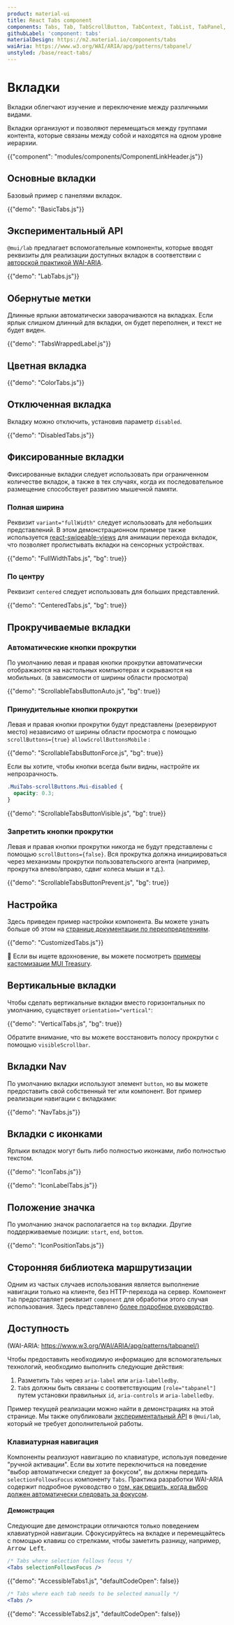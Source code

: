 ```yaml
---
product: material-ui
title: React Tabs component
components: Tabs, Tab, TabScrollButton, TabContext, TabList, TabPanel, TabsUnstyled, TabUnstyled, TabPanelUnstyled, TabsListUnstyled
githubLabel: 'component: tabs'
materialDesign: https://m2.material.io/components/tabs
waiAria: https://www.w3.org/WAI/ARIA/apg/patterns/tabpanel/
unstyled: /base/react-tabs/
---
```


# Вкладки <meta data-oversett="" data-original-text="Tabs">

<p class="description">Вкладки облегчают изучение и переключение между различными видами.</p>

Вкладки организуют и позволяют перемещаться между группами контента, которые связаны между собой и находятся на одном уровне иерархии.

{{"component": "modules/components/ComponentLinkHeader.js"}}

## Основные вкладки <meta data-oversett="" data-original-text="Basic tabs">

Базовый пример с панелями вкладок.

{{"demo": "BasicTabs.js"}}

## Экспериментальный API <meta data-oversett="" data-original-text="Experimental API">

`@mui/lab` предлагает вспомогательные компоненты, которые вводят реквизиты для реализации доступных вкладок в соответствии с [авторской практикой WAI-ARIA](https://www.w3.org/WAI/ARIA/apg/patterns/tabpanel/).

{{"demo": "LabTabs.js"}}

## Обернутые метки <meta data-oversett="" data-original-text="Wrapped labels">

Длинные ярлыки автоматически заворачиваются на вкладках. Если ярлык слишком длинный для вкладки, он будет переполнен, и текст не будет виден.

{{"demo": "TabsWrappedLabel.js"}}

## Цветная вкладка <meta data-oversett="" data-original-text="Colored tab">

{{"demo": "ColorTabs.js"}}

## Отключенная вкладка <meta data-oversett="" data-original-text="Disabled tab">

Вкладку можно отключить, установив параметр `disabled`.

{{"demo": "DisabledTabs.js"}}

## Фиксированные вкладки <meta data-oversett="" data-original-text="Fixed tabs">

Фиксированные вкладки следует использовать при ограниченном количестве вкладок, а также в тех случаях, когда их последовательное размещение способствует развитию мышечной памяти.

### Полная ширина <meta data-oversett="" data-original-text="Full width">

Реквизит `variant="fullWidth"` следует использовать для небольших представлений. В этом демонстрационном примере также используется [react-swipeable-views](https://github.com/oliviertassinari/react-swipeable-views) для анимации перехода вкладок, что позволяет пролистывать вкладки на сенсорных устройствах.

{{"demo": "FullWidthTabs.js", "bg": true}}

### По центру <meta data-oversett="" data-original-text="Centered">

Реквизит `centered` следует использовать для больших представлений.

{{"demo": "CenteredTabs.js", "bg": true}}

## Прокручиваемые вкладки <meta data-oversett="" data-original-text="Scrollable tabs">

### Автоматические кнопки прокрутки <meta data-oversett="" data-original-text="Automatic scroll buttons">

По умолчанию левая и правая кнопки прокрутки автоматически отображаются на настольных компьютерах и скрываются на мобильных. (в зависимости от ширины области просмотра)

{{"demo": "ScrollableTabsButtonAuto.js", "bg": true}}

### Принудительные кнопки прокрутки <meta data-oversett="" data-original-text="Forced scroll buttons">

Левая и правая кнопки прокрутки будут представлены (резервируют место) независимо от ширины области просмотра с помощью `scrollButtons={true}` `allowScrollButtonsMobile` :

{{"demo": "ScrollableTabsButtonForce.js", "bg": true}}

Если вы хотите, чтобы кнопки всегда были видны, настройте их непрозрачность.

```css
.MuiTabs-scrollButtons.Mui-disabled {
  opacity: 0.3;
}
```

{{"demo": "ScrollableTabsButtonVisible.js", "bg": true}}

### Запретить кнопки прокрутки <meta data-oversett="" data-original-text="Prevent scroll buttons">

Левая и правая кнопки прокрутки никогда не будут представлены с помощью `scrollButtons={false}`. Вся прокрутка должна инициироваться через механизмы прокрутки пользовательского агента (например, прокрутка влево/вправо, сдвиг колеса мыши и т.д.).

{{"demo": "ScrollableTabsButtonPrevent.js", "bg": true}}

## Настройка <meta data-oversett="" data-original-text="Customization">

Здесь приведен пример настройки компонента. Вы можете узнать больше об этом на [странице документации по переопределениям](/material-ui/customization/how-to-customize/).

{{"demo": "CustomizedTabs.js"}}

🎨 Если вы ищете вдохновение, вы можете посмотреть [примеры кастомизации MUI Treasury](https://mui-treasury.com/styles/tabs/).

## Вертикальные вкладки <meta data-oversett="" data-original-text="Vertical tabs">

Чтобы сделать вертикальные вкладки вместо горизонтальных по умолчанию, существует `orientation="vertical"`:

{{"demo": "VerticalTabs.js", "bg": true}}

Обратите внимание, что вы можете восстановить полосу прокрутки с помощью `visibleScrollbar`.

## Вкладки Nav <meta data-oversett="" data-original-text="Nav tabs">

По умолчанию вкладки используют элемент `button`, но вы можете предоставить свой собственный тег или компонент. Вот пример реализации навигации с вкладками:

{{"demo": "NavTabs.js"}}

## Вкладки с иконками <meta data-oversett="" data-original-text="Icon tabs">

Ярлыки вкладок могут быть либо полностью иконками, либо полностью текстом.

{{"demo": "IconTabs.js"}}

{{"demo": "IconLabelTabs.js"}}

## Положение значка <meta data-oversett="" data-original-text="Icon position">

По умолчанию значок располагается на `top` вкладки. Другие поддерживаемые позиции: `start`, `end`, `bottom`.

{{"demo": "IconPositionTabs.js"}}

## Сторонняя библиотека маршрутизации <meta data-oversett="" data-original-text="Third-party routing library">

Одним из частых случаев использования является выполнение навигации только на клиенте, без HTTP-перехода на сервер. Компонент `Tab` предоставляет реквизит `component` для обработки этого случая использования. Здесь представлено [более подробное руководство](/material-ui/guides/routing/#tabs).

## Доступность <meta data-oversett="" data-original-text="Accessibility">

(WAI-ARIA: [https://www.w3.org/WAI/ARIA/apg/patterns/tabpanel/)](https://www.w3.org/WAI/ARIA/apg/patterns/tabpanel/)

Чтобы предоставить необходимую информацию для вспомогательных технологий, необходимо выполнить следующие действия:

1.  Разметить `Tabs` через `aria-label` или `aria-labelledby`.
2.  `Tab`s должны быть связаны с соответствующим `[role="tabpanel"]` путем установки правильных `id`, `aria-controls` и `aria-labelledby`.

Пример текущей реализации можно найти в демонстрациях на этой странице. Мы также опубликовали [экспериментальный API](#experimental-api) в `@mui/lab`, который не требует дополнительной работы.

### Клавиатурная навигация <meta data-oversett="" data-original-text="Keyboard navigation">

Компоненты реализуют навигацию по клавиатуре, используя поведение "ручной активации". Если вы хотите переключиться на поведение "выбор автоматически следует за фокусом", вы должны передать `selectionFollowsFocus` компоненту `Tabs`. Практика разработки WAI-ARIA содержит подробное руководство о [том, как решить, когда выбор должен автоматически следовать за фокусом](https://www.w3.org/WAI/ARIA/apg/practices/keyboard-interface/#x6-4-deciding-when-to-make-selection-automatically-follow-focus).

#### Демонстрация <meta data-oversett="" data-original-text="Demo">

Следующие две демонстрации отличаются только поведением клавиатурной навигации. Сфокусируйтесь на вкладке и перемещайтесь с помощью клавиш со стрелками, чтобы заметить разницу, например, <kbd class="key">Arrow Left</kbd>.

```jsx
/* Tabs where selection follows focus */
<Tabs selectionFollowsFocus />
```

{{"demo": "AccessibleTabs1.js", "defaultCodeOpen": false}}

```jsx
/* Tabs where each tab needs to be selected manually */
<Tabs />
```

{{"demo": "AccessibleTabs2.js", "defaultCodeOpen": false}}
